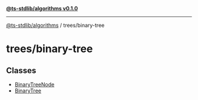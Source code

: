 [**@ts-stdlib/algorithms v0.1.0**](../../README.md)

***

[@ts-stdlib/algorithms](../../README.md) / trees/binary-tree

# trees/binary-tree

## Classes

- [BinaryTreeNode](classes/BinaryTreeNode.md)
- [BinaryTree](classes/BinaryTree.md)
